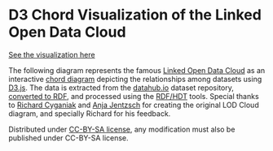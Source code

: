 # D3 Chord Visualization of the Linked Open Data Cloud

[See the visualization here](http://marioariasga.github.io/lod-cloud)

The following diagram represents the famous [Linked Open Data Cloud](http://lod-cloud.net) as an interactive [chord diagram](https://github.com/mbostock/d3/wiki/Chord-Layout) depicting the relationships among datasets using [D3.js](http://d3js.org). The data is extracted from the [datahub.io](http://datahub.io) dataset repository, [converted to RDF](https://github.com/lod-cloud/datahub2void), and processed using the [RDF/HDT](http://www.rdfhdt.org) tools. Special thanks to [Richard Cyganiak](http://richard.cyganiak.de/) and [Anja Jentzsch](http://anjeve.de/) for creating the original LOD Cloud diagram, and specially Richard for his feedback.

Distributed under [CC-BY-SA license](http://creativecommons.org/licenses/by-sa/3.0/), any modification must also be published under CC-BY-SA license.  
